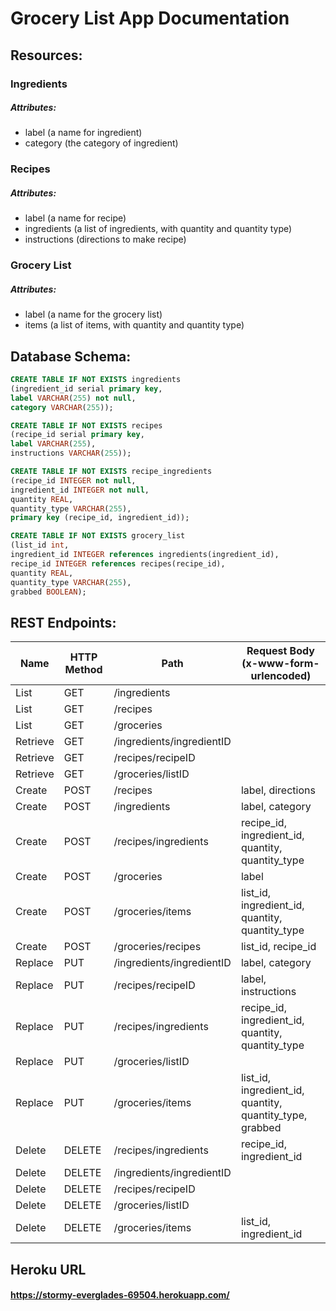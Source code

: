 # Grocery List App Documentation

## Resources:

### Ingredients
##### Attributes:
* label (a name for ingredient)
* category (the category of ingredient)

### Recipes
##### Attributes:
* label (a name for recipe)
* ingredients (a list of ingredients, with quantity and quantity type)
* instructions (directions to make recipe)

### Grocery List
##### Attributes:
* label (a name for the grocery list)
* items (a list of items, with quantity and quantity type)


## Database Schema:
```SQL
CREATE TABLE IF NOT EXISTS ingredients
(ingredient_id serial primary key,
label VARCHAR(255) not null,
category VARCHAR(255));

CREATE TABLE IF NOT EXISTS recipes
(recipe_id serial primary key,
label VARCHAR(255),
instructions VARCHAR(255));

CREATE TABLE IF NOT EXISTS recipe_ingredients
(recipe_id INTEGER not null,
ingredient_id INTEGER not null,
quantity REAL,
quantity_type VARCHAR(255),
primary key (recipe_id, ingredient_id));

CREATE TABLE IF NOT EXISTS grocery_list
(list_id int,
ingredient_id INTEGER references ingredients(ingredient_id),
recipe_id INTEGER references recipes(recipe_id),
quantity REAL,
quantity_type VARCHAR(255),
grabbed BOOLEAN);
```

## REST Endpoints:
Name | HTTP Method | Path | Request Body (x-www-form-urlencoded)
------------ | ------------- | ------------- | -------------
List | GET | /ingredients |
List | GET | /recipes |
List | GET | /groceries |
Retrieve | GET | /ingredients/ingredientID |
Retrieve | GET | /recipes/recipeID |
Retrieve | GET | /groceries/listID |
Create | POST | /recipes | label, directions
Create | POST | /ingredients | label, category
Create | POST | /recipes/ingredients | recipe_id, ingredient_id, quantity, quantity_type
Create | POST | /groceries | label
Create | POST | /groceries/items | list_id, ingredient_id, quantity, quantity_type
Create | POST | /groceries/recipes | list_id, recipe_id
Replace | PUT | /ingredients/ingredientID | label, category
Replace | PUT | /recipes/recipeID | label, instructions
Replace | PUT | /recipes/ingredients | recipe_id, ingredient_id, quantity, quantity_type
Replace | PUT | /groceries/listID |
Replace | PUT | /groceries/items | list_id, ingredient_id, quantity, quantity_type, grabbed
Delete | DELETE | /recipes/ingredients | recipe_id, ingredient_id
Delete | DELETE | /ingredients/ingredientID | 
Delete | DELETE | /recipes/recipeID |
Delete | DELETE | /groceries/listID |
Delete | DELETE | /groceries/items | list_id, ingredient_id

## Heroku URL
#### https://stormy-everglades-69504.herokuapp.com/ 
